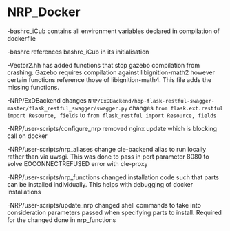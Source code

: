 # NRP_Docker
-bashrc_iCub contains all environment variables declared in compilation of dockerfile

-bashrc references bashrc_iCub in its initialisation

-Vector2.hh has added functions that stop gazebo compilation from crashing. Gazebo requires compilation against libignition-math2 however certain functions reference those of libignition-math4. This file adds the missing functions.

-NRP/ExDBackend changes `NRP/ExDBackend/hbp-flask-restful-swagger-master/flask_restful_swagger/swagger.py` changes ``from flask.ext.restful import Resource, fields`` to ``from flask_restful import Resource, fields``

-NRP/user-scripts/configure_nrp removed nginx update which is blocking call on docker

-NRP/user-scripts/nrp_aliases change cle-backend alias to run locally rather than via uwsgi. This was done to pass in port parameter 8080 to solve EOCONNECTREFUSED error with cle-proxy

-NRP/user-scripts/nrp_functions changed installation code such that parts can be installed individually. This helps with debugging of docker installations


-NRP/user-scripts/update_nrp changed shell commands to take into consideration parameters passed when specifying parts to install. Required for the changed done in nrp\_functions
